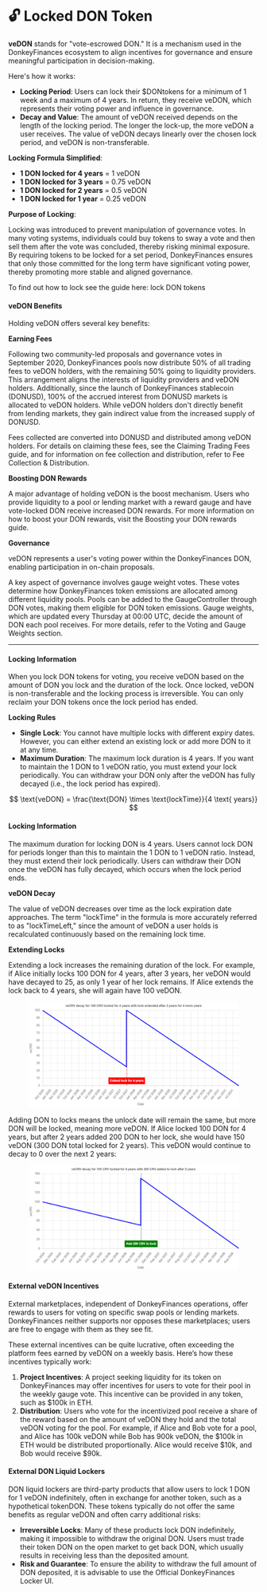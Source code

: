 # 🔓 Locked DON Token

**veDON** stands for "vote-escrowed DON." It is a mechanism used in the DonkeyFinances ecosystem to align incentives for governance and ensure meaningful participation in decision-making.

Here's how it works:

* **Locking Period**: Users can lock their $DONtokens for a minimum of 1 week and a maximum of 4 years. In return, they receive veDON, which represents their voting power and influence in governance.
* **Decay and Value**: The amount of veDON received depends on the length of the locking period. The longer the lock-up, the more veDON a user receives. The value of veDON decays linearly over the chosen lock period, and veDON is non-transferable.

**Locking Formula Simplified**:

* **1 DON locked for 4 years** = 1 veDON
* **1 DON locked for 3 years** = 0.75 veDON
* **1 DON locked for 2 years** = 0.5 veDON
* **1 DON locked for 1 year** = 0.25 veDON

**Purpose of Locking**:

Locking was introduced to prevent manipulation of governance votes. In many voting systems, individuals could buy tokens to sway a vote and then sell them after the vote was concluded, thereby risking minimal exposure. By requiring tokens to be locked for a set period, DonkeyFinances ensures that only those committed for the long term have significant voting power, thereby promoting more stable and aligned governance.



To find out how to lock see the guide here: lock DON tokens

#### veDON Benefits

Holding veDON offers several key benefits:

**Earning Fees**

Following two community-led proposals and governance votes in September 2020, DonkeyFinances pools now distribute 50% of all trading fees to veDON holders, with the remaining 50% going to liquidity providers. This arrangement aligns the interests of liquidity providers and veDON holders. Additionally, since the launch of DonkeyFinances stablecoin (DONUSD), 100% of the accrued interest from DONUSD markets is allocated to veDON holders. While veDON holders don't directly benefit from lending markets, they gain indirect value from the increased supply of DONUSD.

Fees collected are converted into DONUSD and distributed among veDON holders. For details on claiming these fees, see the Claiming Trading Fees guide, and for information on fee collection and distribution, refer to Fee Collection & Distribution.

**Boosting DON Rewards**

A major advantage of holding veDON is the boost mechanism. Users who provide liquidity to a pool or lending market with a reward gauge and have vote-locked DON receive increased DON rewards. For more information on how to boost your DON rewards, visit the Boosting your DON rewards guide.

**Governance**

veDON represents a user's voting power within the DonkeyFinances DON, enabling participation in on-chain proposals.

A key aspect of governance involves gauge weight votes. These votes determine how DonkeyFinances token emissions are allocated among different liquidity pools. Pools can be added to the GaugeController through DON votes, making them eligible for DON token emissions. Gauge weights, which are updated every Thursday at 00:00 UTC, decide the amount of DON each pool receives. For more details, refer to the Voting and Gauge Weights section.



***

#### Locking Information

When you lock DON tokens for voting, you receive veDON based on the amount of DON you lock and the duration of the lock. Once locked, veDON is non-transferable and the locking process is irreversible. You can only reclaim your DON tokens once the lock period has ended.

**Locking Rules**

* **Single Lock**: You cannot have multiple locks with different expiry dates. However, you can either extend an existing lock or add more DON to it at any time.
* **Maximum Duration**: The maximum lock duration is 4 years. If you want to maintain the 1 DON to 1 veDON ratio, you must extend your lock periodically. You can withdraw your DON only after the veDON has fully decayed (i.e., the lock period has expired).



$$
\text{veDON} = \frac{\text{DON} \times \text{lockTime}}{4 \text{ years}}
$$

#### Locking Information

The maximum duration for locking DON is 4 years. Users cannot lock DON for periods longer than this to maintain the 1 DON to 1 veDON ratio. Instead, they must extend their lock periodically. Users can withdraw their DON once the veDON has fully decayed, which occurs when the lock period ends.

**veDON Decay**

The value of veDON decreases over time as the lock expiration date approaches. The term "lockTime" in the formula is more accurately referred to as "lockTimeLeft," since the amount of veDON a user holds is recalculated continuously based on the remaining lock time.

**Extending Locks**

Extending a lock increases the remaining duration of the lock. For example, if Alice initially locks 100 DON for 4 years, after 3 years, her veDON would have decayed to 25, as only 1 year of her lock remains. If Alice extends the lock back to 4 years, she will again have 100 veDON.

<figure><img src="../../.gitbook/assets/image (26).png" alt=""><figcaption></figcaption></figure>

Adding DON to locks means the unlock date will remain the same, but more DON will be locked, meaning more veDON. If Alice locked 100 DON for 4 years, but after 2 years added 200 DON to her lock, she would have 150 veDON (300 DON total locked for 2 years). This veDON would continue to decay to 0 over the next 2 years:

<figure><img src="../../.gitbook/assets/image (25).png" alt=""><figcaption></figcaption></figure>

#### External veDON Incentives

External marketplaces, independent of DonkeyFinances operations, offer rewards to users for voting on specific swap pools or lending markets. DonkeyFinances neither supports nor opposes these marketplaces; users are free to engage with them as they see fit.

These external incentives can be quite lucrative, often exceeding the platform fees earned by veDON on a weekly basis. Here’s how these incentives typically work:

1. **Project Incentives**: A project seeking liquidity for its token on DonkeyFinances may offer incentives for users to vote for their pool in the weekly gauge vote. This incentive can be provided in any token, such as $100k in ETH.
2. **Distribution**: Users who vote for the incentivized pool receive a share of the reward based on the amount of veDON they hold and the total veDON voting for the pool. For example, if Alice and Bob vote for a pool, and Alice has 100k veDON while Bob has 900k veDON, the $100k in ETH would be distributed proportionally. Alice would receive $10k, and Bob would receive $90k.

#### External DON Liquid Lockers

DON liquid lockers are third-party products that allow users to lock 1 DON for 1 veDON indefinitely, often in exchange for another token, such as a hypothetical tokenDON. These tokens typically do not offer the same benefits as regular veDON and often carry additional risks:

* **Irreversible Locks**: Many of these products lock DON indefinitely, making it impossible to withdraw the original DON. Users must trade their token DON on the open market to get back DON, which usually results in receiving less than the deposited amount.
* **Risk and Guarantee**: To ensure the ability to withdraw the full amount of DON deposited, it is advisable to use the Official DonkeyFinances Locker UI.
